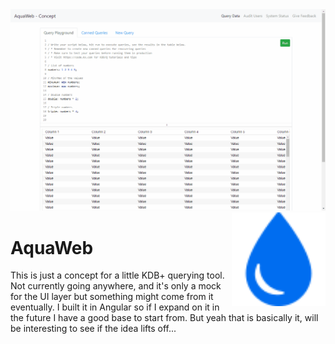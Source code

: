 

<img src="preview.gif" />

<img align='right' width='150' height='150' src="src/icon.png" />

# AquaWeb

This is just a concept for a little KDB+ querying tool. Not currently going anywhere, and it's only a mock for the UI layer but something might come from it eventually. I built it in Angular so if I expand on it in the future I have a good base to start from. But yeah that is basically it, will be interesting to see if the idea lifts off...



